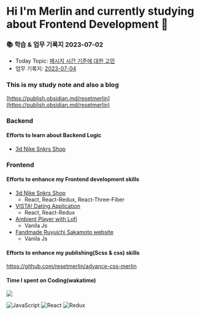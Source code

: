 # Hi I'm Merlin and currently studying about Frontend Development 👋


### 📚 학습 & 업무 기록지 2023-07-02
- Today Topic: [메시지 시간 기준에 대한 고민](https://publish.obsidian.md/resetmerlin/Merlin's+blog/Portfolio/DLink/Deep+thinking/%EB%A9%94%EC%8B%9C%EC%A7%80+%EA%B8%B0%EB%8A%A5%EC%97%90+%EB%8C%80%ED%95%9C+%EA%B3%A0%EB%AF%BC/%EB%A9%94%EC%84%B8%EC%A7%80+%EC%8B%9C%EA%B0%84%EB%8C%80%EC%97%90+%EB%8C%80%ED%95%9C+%EA%B3%A0%EB%AF%BC)
- 업무 기록지: [2023-07-04](https://publish.obsidian.md/resetmerlin/Merlin's+blog/Portfolio/DLink/%EC%97%85%EB%AC%B4+%EA%B8%B0%EB%A1%9D/14%EC%A3%BC%EC%B0%A8/2023-07-04)


### This is my study note and also a blog
[https://publish.obsidian.md/resetmerlin](https://publish.obsidian.md/resetmerlin)

### Backend
#### Efforts to learn about Backend Logic 
- [3d Nike Snkrs Shop](https://github.com/resetmerlin/NikeSnkrShop) 

### Frontend 

  #### Efforts to enhance my Frontend development skills
  - [3d Nike Snkrs Shop](https://github.com/resetmerlin/NikeSnkrShop)
    - React, React-Redux, React-Three-Fiber
  - [VISTA! Dating Application](https://github.com/resetmerlin/2023-1-Team3)
    - React, React-Redux
  - [Ambient Player with Lofi](https://github.com/resetmerlin/Ambient-player)
    - Vanila Js
  - [Fandmade Ruyuichi Sakamoto website](https://github.com/resetmerlin/sakamotoweb.github.io)
    - Vanila Js
    
  #### Efforts to enhance my publishing(Scss & css) skills
  https://github.com/resetmerlin/advance-css-merlin






#### Time I spent on Coding(wakatime)
<img src="https://wakatime.com/share/@60e4818e-19d5-478c-9922-4c7fe3366bc4/211a56c1-d8f3-4a4f-b590-978a5a38994e.svg"/>

![JavaScript](https://img.shields.io/badge/javascript-%23323330.svg?style=for-the-badge&logo=javascript&logoColor=%23F7DF1E)
 ![React](https://img.shields.io/badge/react-%2320232a.svg?style=for-the-badge&logo=react&logoColor=%2361DAFB) ![Redux](https://img.shields.io/badge/redux-%23593d88.svg?style=for-the-badge&logo=redux&logoColor=white)

